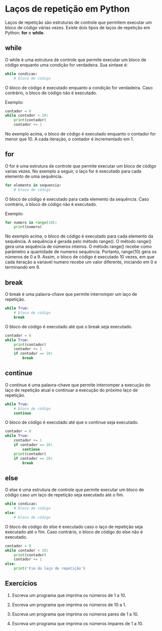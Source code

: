 # Laços de repetição em Python 

Laços de repetição são estruturas de controle que permitem executar um bloco de código várias vezes. Existe dois tipos de laços de repetição em Python: **for** e **while**. 

## while

O while é uma estrutura de controle que permite executar um bloco de código enquanto uma condição for verdadeira. Sua sintaxe é:


```python
while condicao:
    # bloco de código
```

O bloco de código é executado enquanto a condição for verdadeira. Caso contrário, o bloco de código não é executado.

Exemplo:

```python
contador = 0
while contador < 10:
    print(contador)
    contador += 1
```

No exemplo acima, o bloco de código é executado enquanto o contador for menor que 10. A cada iteração, o contador é incrementado em 1. 

## for

O for é uma estrutura de controle que permite executar um bloco de código varias vezes. No exemplo a seguir, o laço for é executado  para cada elemento de uma sequência.

```python
for elemento in sequencia:
    # bloco de código
```

O bloco de código é executado para cada elemento da sequência. Caso contrário, o bloco de código não é executado.

Exemplo:

```python
for numero in range(10):
    print(numero)
```

No exemplo acima, o bloco de código é executado para cada elemento da sequência. A sequência é gerada pelo método range(). O método range() gera uma sequência de números inteiros. O método range() recebe como parâmetro a quantidade de numeros sequência. Portanto, range(10) gera os números de 0 a 9. Assim, o bloco de código é executado 10 vezes, em que cada iteração a variavel numero recebe um valor diferente, iniciando em 0 e terminando em 9.

## break

O break é uma palavra-chave que permite interromper um laço de repetição.

```python
while True:
    # bloco de código
    break
```

O bloco de código é executado até que o break seja executado.

```python
contador = 0
while True:
    print(contador)
    contador += 1
    if contador == 10:
        break
```

## continue

O continue é uma palavra-chave que permite interromper a execução do laço de repetição atual e continuar a execução do próximo laço de repetição.

```python
while True:
    # bloco de código
    continue
```

O bloco de código é executado até que o continue seja executado.

```python
contador = 0
while True:
    contador += 1
    if contador == 10:
        continue
    print(contador)
    if contador == 20:
        break
```

## else

O else é uma estrutura de controle que permite executar um bloco de código caso um laço de repetição seja executado até o fim.

```python
while condicao:
    # bloco de código
else:
    # bloco de código
```

O bloco de código do else é executado caso o laço de repetição seja executado até o fim. Caso contrário, o bloco de código do else não é executado.

```python
contador = 0
while contador < 10:
    print(contador)
    contador += 1
else:
    print('Fim do laço de repetição')
```

## Exercícios

1. Escreva um programa que imprima os números de 1 a 10.

2. Escreva um programa que imprima os números de 10 a 1.

3. Escreva um programa que imprima os números pares de 1 a 10.

4. Escreva um programa que imprima os números ímpares de 1 a 10.
